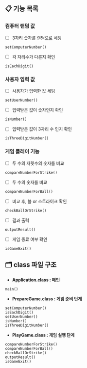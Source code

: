 ## 📋 기능 목록
### 컴퓨터 랜덤 값
- [ ] 3자리 숫자를 랜덤으로 세팅
```
setComputerNumber()
```
- [ ] 각 자리수가 다른지 확인
```
isEachDigit()
```

### 사용자 입력 값
- [ ] 사용자가 입력한 값 세팅
```
setUserNumber()
```
- [ ] 입력받은 값이 숫자인지 확인
```
isNumber()
```
- [ ] 입력받은 값이 3자리 수 인지 확인
```
isThreeDigitNumber()
```

### 게임 플레이 기능
- [ ] 두 수의 자릿수의 숫자를 비교
```
compareNumberForStrike()
```
- [ ] 두 수의 숫자를 비교
```
compareNumberForBall()
```
- [ ] 비교 후, 볼 or 스트라이크 확인
```
checkBallOrStrike()
```
- [ ] 결과 출력
```
outputResult()
```
- [ ] 게임 종료 여부 확인
```
isGameExit()
```

## 🗂️ class 파일 구조
- **Application.class : 메인**
```
main()
```
- **PrepareGame.class : 게임 준비 단계**
```
setComputerNumber()
isEachDigit()
setUserNumber()
isNumber()
isThreeDigitNumber()
```
- **PlayGame.class : 게임 실행 단계**
```
compareNumberForStrike()
compareNumberForBall()
checkBallOrStrike()
outputResult()
isGameExit()
```